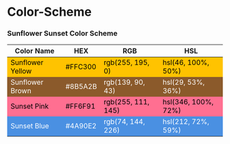 # Color-Scheme
  <h3> Sunflower Sunset Color Scheme </h3>

  <table>
    <thead>
      <tr>
        <th>Color Name</th>
        <th>HEX</th>
        <th>RGB</th>
        <th>HSL</th>
      </tr>
    </thead>
    <tbody>
      <tr style="background-color: #FFC300; color: black;">
        <td>Sunflower Yellow</td>
        <td>#FFC300</td>
        <td>rgb(255, 195, 0)</td>
        <td>hsl(46, 100%, 50%)</td>
      </tr>
      <tr style="background-color: #8B5A2B; color: white;">
        <td>Sunflower Brown</td>
        <td>#8B5A2B</td>
        <td>rgb(139, 90, 43)</td>
        <td>hsl(29, 53%, 36%)</td>
      </tr>
      <tr style="background-color: #FF6F91; color: black;">
        <td>Sunset Pink</td>
        <td>#FF6F91</td>
        <td>rgb(255, 111, 145)</td>
        <td>hsl(346, 100%, 72%)</td>
      </tr>
      <tr style="background-color: #4A90E2; color: white;">
        <td>Sunset Blue</td>
        <td>#4A90E2</td>
        <td>rgb(74, 144, 226)</td>
        <td>hsl(212, 72%, 59%)</td>
      </tr>
    </tbody>
  </table>

</body>
</html>
